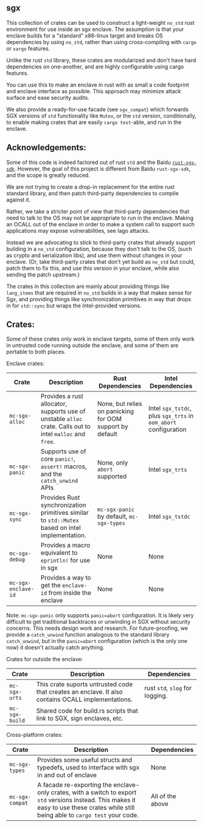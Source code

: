 ## sgx

This collection of crates can be used to construct a light-weight `no_std` rust
environment for use inside an sgx enclave. The assumption is that your enclave
builds for a "standard" x86-linux target and breaks OS dependencies by using `no_std`,
rather than using cross-compiling with `cargo` or `xargo` features.

Unlike the rust `std` library, these crates are modularized and don't have hard
dependencies on one-another, and are highly configurable using cargo features.

You can use this to make an enclave in rust with as small a code footprint and
enclave interface as possible. This approach may minimize attack surface and
ease security audits.

We also provide a ready-for-use facade (see `sgx_compat`) which forwards SGX versions
of `std` functionality like `Mutex`, or the `std` version, conditionally, to enable
making crates that are easily `cargo test`-able, and run in the enclave.

Acknowledgements:
-----------------

Some of this code is indeed factored out of rust `std` and the Baidu [`rust-sgx-sdk`](https://github.com/baidu/rust-sgx-sdk).
However, the goal of this project is different from Baidu `rust-sgx-sdk`, and the scope is greatly reduced.

We are not trying to create a drop-in replacement for the entire rust standard library,
and then patch third-party dependencies to compile against it.

Rather, we take a stricter point of view that third-party dependencies that need to talk to the
OS may not be appropriate to run in the enclave. Making an OCALL out of the
enclave in order to make a system call to support such applications may expose
vulnerabilities, see Iago attacks.

Instead we are advocating to stick to third-party crates that already
support building in a `no_std` configuration, because they don't talk to the OS,
(such as crypto and serialization libs), and use them without changes in
your enclave. (Or, take third-party crates that don't yet build as `no_std` but
could, patch them to fix this, and use this version in your enclave, while also
sending the patch upstream.)

The crates in this collection are mainly about providing things like `lang_items`
that are required in `no_std` builds in a way that makes sense for Sgx, and providing
things like synchronization primitives in way that drops in for `std::sync`
but wraps the Intel-provided versions.

Crates:
----------------------------

Some of these crates only work in enclave targets, some of them only work
in untrusted code running outside the enclave, and some of them are portable
to both places.

Enclave crates:

| Crate       | Description | Rust Dependencies | Intel Dependencies |
| ----------- | ----------- | ------------      | -----------        |
| `mc-sgx-alloc` | Provides a rust allocator, supports use of unstable `alloc` crate. Calls out to intel `malloc` and `free`. | None, but relies on panicking for OOM support by default | Intel `sgx_tstdc`, plus `sgx_trts` in `oom_abort` configuration |
| `mc-sgx-panic` | Supports use of core `panic!`, `assert!` macros, and the `catch_unwind` APIs | None, only `abort` supported | Intel `sgx_trts` |
| `mc-sgx-sync`  | Provides Rust synchronization primitives similar to `std::Mutex` based on intel implementation. | `mc-sgx-panic` by default, `mc-sgx-types` | Intel `sgx_tstdc` |
| `mc-sgx-debug` | Provides a macro equivalent to `eprintln!` for use in sgx | None | None |
| `mc-sgx-enclave-id` | Provides a way to get the `enclave-id` from inside the enclave | None | None |

Note: `mc-sgx-panic` only supports `panic=abort` configuration. It is likely very difficult to get traditional backtraces
or unwinding in SGX without security concerns. This needs design work and research. For future-proofing, we provide a `catch_unwind` function
analogous to the standard library `catch_unwind`, but in the `panic=abort` configuration (which is the only one now) it doesn't actually catch anything.

Crates for outside the enclave:

| Crate     | Description | Dependencies |
| --------- |------------ | ------------ |
| `mc-sgx-urts` | This crate suports untrusted code that creates an enclave. It also contains OCALL implementations. | rust `std`, `slog` for logging.
| `mc-sgx-build` | Shared code for build.rs scripts that link to SGX, sign enclaves, etc. | |

Cross-platform crates:

| Crate       | Description | Dependencies |
| ----------- | ----------- | ------------ |
| `mc-sgx-types` | Provides some useful structs and typedefs, used to interface with sgx in and out of enclave | None |
| `mc-sgx-compat` | A facade re-exporting the enclave-only crates, with a switch to export `std` versions instead. This makes it easy to use these crates while still being able to `cargo test` your code. | All of the above |

